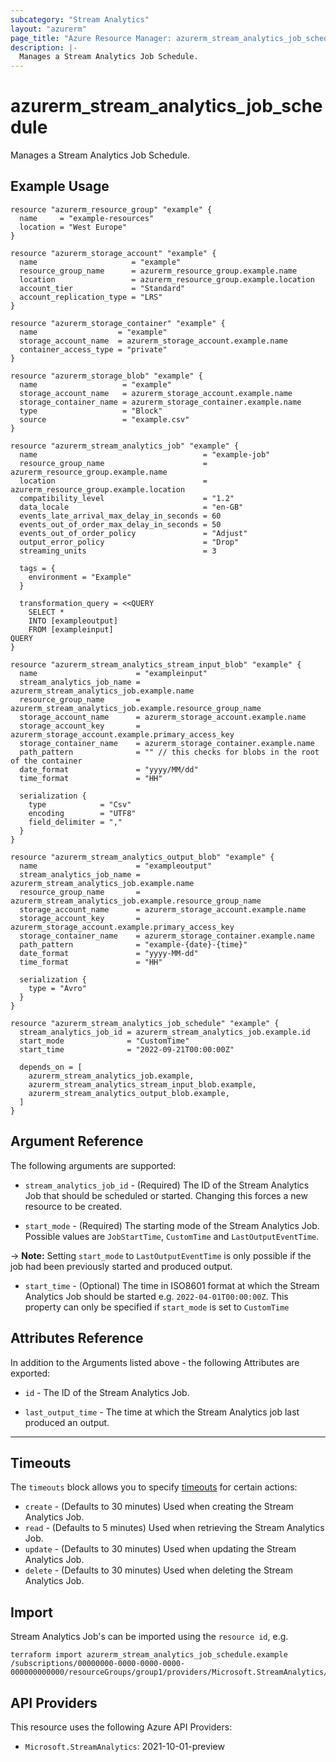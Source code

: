 ```yaml
---
subcategory: "Stream Analytics"
layout: "azurerm"
page_title: "Azure Resource Manager: azurerm_stream_analytics_job_schedule"
description: |-
  Manages a Stream Analytics Job Schedule.
---
```


# azurerm_stream_analytics_job_schedule

Manages a Stream Analytics Job Schedule.

## Example Usage

```hcl
resource "azurerm_resource_group" "example" {
  name     = "example-resources"
  location = "West Europe"
}

resource "azurerm_storage_account" "example" {
  name                     = "example"
  resource_group_name      = azurerm_resource_group.example.name
  location                 = azurerm_resource_group.example.location
  account_tier             = "Standard"
  account_replication_type = "LRS"
}

resource "azurerm_storage_container" "example" {
  name                  = "example"
  storage_account_name  = azurerm_storage_account.example.name
  container_access_type = "private"
}

resource "azurerm_storage_blob" "example" {
  name                   = "example"
  storage_account_name   = azurerm_storage_account.example.name
  storage_container_name = azurerm_storage_container.example.name
  type                   = "Block"
  source                 = "example.csv"
}

resource "azurerm_stream_analytics_job" "example" {
  name                                     = "example-job"
  resource_group_name                      = azurerm_resource_group.example.name
  location                                 = azurerm_resource_group.example.location
  compatibility_level                      = "1.2"
  data_locale                              = "en-GB"
  events_late_arrival_max_delay_in_seconds = 60
  events_out_of_order_max_delay_in_seconds = 50
  events_out_of_order_policy               = "Adjust"
  output_error_policy                      = "Drop"
  streaming_units                          = 3

  tags = {
    environment = "Example"
  }

  transformation_query = <<QUERY
    SELECT *
    INTO [exampleoutput]
    FROM [exampleinput]
QUERY
}

resource "azurerm_stream_analytics_stream_input_blob" "example" {
  name                      = "exampleinput"
  stream_analytics_job_name = azurerm_stream_analytics_job.example.name
  resource_group_name       = azurerm_stream_analytics_job.example.resource_group_name
  storage_account_name      = azurerm_storage_account.example.name
  storage_account_key       = azurerm_storage_account.example.primary_access_key
  storage_container_name    = azurerm_storage_container.example.name
  path_pattern              = "" // this checks for blobs in the root of the container
  date_format               = "yyyy/MM/dd"
  time_format               = "HH"

  serialization {
    type            = "Csv"
    encoding        = "UTF8"
    field_delimiter = ","
  }
}

resource "azurerm_stream_analytics_output_blob" "example" {
  name                      = "exampleoutput"
  stream_analytics_job_name = azurerm_stream_analytics_job.example.name
  resource_group_name       = azurerm_stream_analytics_job.example.resource_group_name
  storage_account_name      = azurerm_storage_account.example.name
  storage_account_key       = azurerm_storage_account.example.primary_access_key
  storage_container_name    = azurerm_storage_container.example.name
  path_pattern              = "example-{date}-{time}"
  date_format               = "yyyy-MM-dd"
  time_format               = "HH"

  serialization {
    type = "Avro"
  }
}

resource "azurerm_stream_analytics_job_schedule" "example" {
  stream_analytics_job_id = azurerm_stream_analytics_job.example.id
  start_mode              = "CustomTime"
  start_time              = "2022-09-21T00:00:00Z"

  depends_on = [
    azurerm_stream_analytics_job.example,
    azurerm_stream_analytics_stream_input_blob.example,
    azurerm_stream_analytics_output_blob.example,
  ]
}
```

## Argument Reference

The following arguments are supported:

* `stream_analytics_job_id` - (Required) The ID of the Stream Analytics Job that should be scheduled or started. Changing this forces a new resource to be created.

* `start_mode` - (Required) The starting mode of the Stream Analytics Job. Possible values are `JobStartTime`, `CustomTime` and `LastOutputEventTime`.

-> **Note:** Setting `start_mode` to `LastOutputEventTime` is only possible if the job had been previously started and produced output.

* `start_time` - (Optional) The time in ISO8601 format at which the Stream Analytics Job should be started e.g. `2022-04-01T00:00:00Z`. This property can only be specified if `start_mode` is set to `CustomTime`

## Attributes Reference

In addition to the Arguments listed above - the following Attributes are exported:

* `id` - The ID of the Stream Analytics Job.

* `last_output_time` - The time at which the Stream Analytics job last produced an output.

---

## Timeouts

The `timeouts` block allows you to specify [timeouts](https://www.terraform.io/language/resources/syntax#operation-timeouts) for certain actions:

* `create` - (Defaults to 30 minutes) Used when creating the Stream Analytics Job.
* `read` - (Defaults to 5 minutes) Used when retrieving the Stream Analytics Job.
* `update` - (Defaults to 30 minutes) Used when updating the Stream Analytics Job.
* `delete` - (Defaults to 30 minutes) Used when deleting the Stream Analytics Job.

## Import

Stream Analytics Job's can be imported using the `resource id`, e.g.

```shell
terraform import azurerm_stream_analytics_job_schedule.example /subscriptions/00000000-0000-0000-0000-000000000000/resourceGroups/group1/providers/Microsoft.StreamAnalytics/streamingJobs/job1/schedule/default
```

## API Providers
<!-- This section is generated, changes will be overwritten -->
This resource uses the following Azure API Providers:

* `Microsoft.StreamAnalytics`: 2021-10-01-preview
